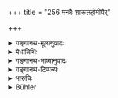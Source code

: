 +++
title = "256 मन्त्रैः शाकलहोमीयैर्"

+++

<details><summary>गङ्गानथ-मूलानुवादः</summary>

A twice-born person destroys even the most grievous sin by making Homa-offerings of clarified butter for one year, with the sacred texts related to the ‘Śākala-homa,’ or by repeating the verse beginning with ‘namaḥ.’—(256)
</details>

<details><summary>मेधातिथिः</summary>

"देवकृतस्यैनसो ऽवयजनम् असि" (व्स् ८.१३) इत्य् एवमादयो ऽष्टौ **मन्त्राः शाकलहोमीयाः** । तैर् **घृतम् अब्दं हुत्वा गुर्व् अप्य् अपहन्त्य् एनः** । सर्वमहापातकान्य् अपीत्य् अर्थः । **जपित्वा** "नमो रुद्राय तवसे कपर्दिनः" इत्य् एवं मन्त्रं संवत्सरम् एवम् एतां सिद्धिम् आप्नुयात्, अन्तरेणापि शाकलहोमम् । तद् इदं वैकल्पिकं जपकर्मपूर्वेण शाकलमन्त्रहोमेन प्रायश्चित्तम् । अन्येन वा जपित्वा वामन इत्य् ऋचम् । सा तु शिष्टेभ्यः सुगमयितव्या ॥ ११.२५६ ॥
</details>

<details><summary>गङ्गानथ-भाष्यानुवादः</summary>

‘*Sacred texts related to the Śākala-homa*’ are the eight verses beginning with—‘*Devakṛtasyainasovayajanamaṣi*’ (Vājasaneya Saṃhitā, 8.13);—if one makes Homa-offerings of clarified butter with these texts, for one year, he destroys even the ‘*most grievous sin*,’—*i.e*., even all the ‘heinous offences.’

‘By repeating’ the mantra ‘*namo rudrāya tavase kapardine, etc*.’ (Vājasaneya Saṃhitā, 16)—for one year,—he obtains the same success;—even without performing the *Śākala-homa*.

Thus this ‘repeating of the mantra’ is an expiation alternative to the aforesaid ‘Śākala-homa’; as also to the reciting of some other text beginning with ‘*namaḥ*’,—what this other text is being ascertained from cultured men.—(256)
</details>

<details><summary>गङ्गानथ-टिप्पन्यः</summary>

This verse is quoted in *Mitākṣarā* (3.305) as referring to cases of intentional offence;—and in *Parāśaramādhava*, (Prāyaścitta p. 457).
</details>

<details><summary>भारुचिः</summary>

"देवकृतस्यैनसः" इत्य् एवमादयो ऽष्टौ मन्त्राः **शाकलहोमीयाः** । एतैर् **घृतम् अब्दं हुत्वा सुगुव् अप्य् अपहन्त्य् एनः** सर्वमहापातकान्य् अपीत्य् अर्थः । **जप्त्वा वा** "इमा रुद्राय तवसे कपर्दिने क्षयद्वीराय" इत्य् एतन् मन्त्रं संवत्सरम् एव । एतां जपकर्म पूर्वेण शाकलमन्त्रहोमेन प्रायस्चित्तम् । अन्ये तु "जप्त्वा वा मन इत्य् ऋचम्" [इति पठन्ति]- सा तु शिष्टेभ्य आगमयितव्या । "मनो न्व् आहुवामहे" इत्य् एषा ॥ ११.२५३ ॥
</details>

<details><summary>Bühler</summary>

257	A twice-born man removes even very great guilt by offering clarified butter with the sacred texts belonging to the Sakala-homas, or by muttering the Rik, (beginning) 'Adoration.'
</details>
